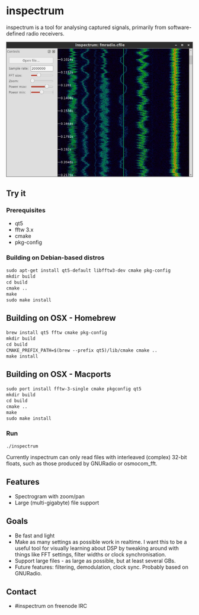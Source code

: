 # inspectrum
inspectrum is a tool for analysing captured signals, primarily from software-defined radio receivers.

![inspectrum screenshot](/screenshot.jpg)

## Try it
### Prerequisites

 * qt5
 * fftw 3.x
 * cmake
 * pkg-config

### Building on Debian-based distros

    sudo apt-get install qt5-default libfftw3-dev cmake pkg-config
    mkdir build
    cd build
    cmake ..
    make
    sudo make install


## Building on OSX - Homebrew

    brew install qt5 fftw cmake pkg-config
    mkdir build
    cd build
    CMAKE_PREFIX_PATH=$(brew --prefix qt5)/lib/cmake cmake ..
    make install

## Building on OSX - Macports

    sudo port install fftw-3-single cmake pkgconfig qt5
    mkdir build
    cd build
    cmake ..
    make
    sudo make install


### Run

    ./inspectrum

Currently inspectrum can only read files with interleaved (complex) 32-bit floats, such as those produced by GNURadio or osmocom_fft.

## Features
 * Spectrogram with zoom/pan
 * Large (multi-gigabyte) file support

## Goals
 * Be fast and light
 * Make as many settings as possible work in realtime. I want this to be a useful tool for visually learning about DSP by tweaking around with things like FFT settings, filter widths or clock synchronisation.
 * Support large files - as large as possible, but at least several GBs.
 * Future features: filtering, demodulation, clock sync. Probably based on GNURadio.
 
## Contact
 * #inspectrum on freenode IRC
